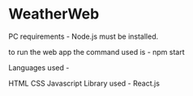 # WeatherWeb
PC requirements - Node.js must be installed.

to run the web app the command used is - npm start

Languages used -

HTML
CSS
Javascript
Library used - React.js
